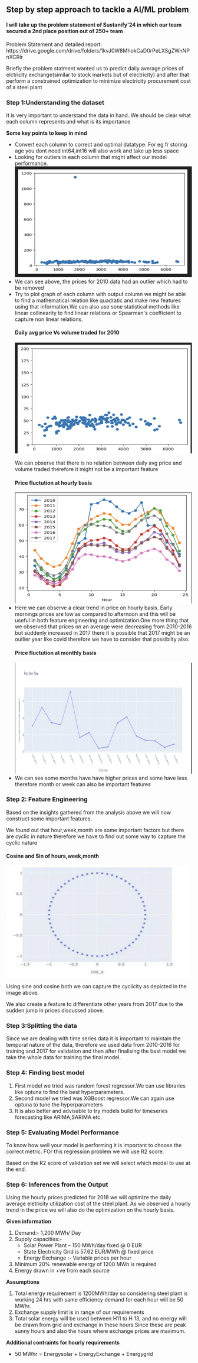 <h2>Step by step approach to tackle a AI/ML problem</h2>
<h4>I will take up the problem statement of Sustanify'24 in which our team secured a 2nd place position out of 250+ team</h4>
<p>Problem Statement and detailed report: https://drive.google.com/drive/folders/1kvJ0W8MhokCaD0rPeLXSgZWnNPnXCRir</p>
<p>Briefly the problem statment wanted us to predict daily average prices of elctricity exchange(similar to stock markets but of electricity) and after that perform a constrained optimization to minimize electricity
procurement cost of a steel plant </p>
<h3>Step 1:Understanding the dataset</h3>
<p>It is very important to understand the data in hand. We should be clear what each column represents and what is its importance</p>
<b>Some key points to keep in mind</b>
<ul>
  <li>Convert each column to correct and optimal datatype. For eg fr storing age you dont need int64,int16 will also work and take up less space</li>
  <li>Looking for outiers in each column that might affect our model performance.</li>
  <img height=300 width=500 src="https://github.com/Vinayak2104/22B4521_AIC/blob/main/nontech_Q1/nontech_outlier.png">
  <li>We can see above, the prices for 2010 data had an outlier which had to be removed</li>
  <li>Try to plot graph of each column with output column we might be able to find a mathematical relation like quadratic and make new features using that information.We can also use sone statistical methods like linear collinearity to find linear relations or Spearman's coefficient to capture non linear relations.</li>
  <h4>Daily avg price Vs volume traded for 2010</h4>
  <img width=500 height=300 src="https://github.com/Vinayak2104/22B4521_AIC/blob/main/nontech_Q1/price_vs_volume.png">
  <p>We can observe that there is no relation between daily avg price and volume traded therefore it might not be a important feature</p>
  <h4>Price fluctution at hourly basis</h4>
  <img width=500 height=300 src="https://github.com/Vinayak2104/22B4521_AIC/blob/main/nontech_Q1/Screenshot%202024-05-18%20231520.png">
  <li>Here we can observe a clear trend in price on hourly basis. Early mornings prices are low as compared to afternoon and this will be useful in both feature engineering and optimization.One more thing that we observed that prices on an average were decreasing from 2010-2016 but suddenly increased in 2017 there it is possible that 2017 might be an outlier year like covid therefore we have to consider that possibilty also.</li>
  <h4>Price fluctution at monthly basis</h4>
  <img width=500 height=300 src="https://github.com/Vinayak2104/22B4521_AIC/blob/main/nontech_Q1/monthly_var.png">
  <li>We can see some months have have higher prices and some have less therefore month or week can also be important features </li>
</ul>
<h3>Step 2: Feature Engineering</h3>
<p>Based on the insights gathered from the analysis above we will now construct some important features.</p>
<p>We found out that hour,week,month are some important factors but there are cyclic in nature therefore we have to find out some way to capture the cyclic nature </p>
<h4>Cosine and Sin of hours,week,month</h4>
<img width=500 height=300 src="https://github.com/Vinayak2104/22B4521_AIC/blob/main/nontech_Q1/sin_cos.png">
<p>Using sine and cosine both we can capture the cyclicity as depicted in the image above.</p>
<p>We also create a feature to differentiate other years from 2017 due to the sudden jump in prices discussed above.</p>
<h3>Step 3:Splitting the data</h3>
<p>Since we are dealing with time series data it is important to maintain the temporal nature of the data, therefore we used data from 2010-2016 for training and 2017 for validation and then after finalising the best model we take the whole data for training the final model.</p>
<h3>Step 4: Finding best model</h3>
<ol>
  <li>First model we tried was random forest regressor.We can use libraries like optuna to find the best hyperparameters.</li>
  <li>Second model we tried was XGBoost regressor.We can again use optuna to tune the hyperparameters</li>
  <li>It is also better and advisable to try models build for timeseries forecasting like ARIMA,SARIMA etc.</li>
</ol>
<h3>Step 5: Evaluating Model Performance</h3>
<p>To know how well your model is performing it is important to choose the correct metric. FOr this regression problem we will use R2 score.</p>
<p>Based on the R2 score of validation set we will select which model to use at the end.</p>
<h3>Step 6: Inferences from the Output</h3>
<p>Using the hourly prices predicted for 2018 we will optimize the daily average eletricity utilization cost of the steel plant. As we observed a hourly trend in the price we will also do the optimization on the hourly basis.</p>
<b>Given information</b>
<ol>
  <li>
    Demand:- 1,200 MWh/ Day
  </li>
  <li>
    Supply capacities:- 
    <ul>
      <li>Solar Power Plant – 150 MWh/day fixed @ 0 EUR</li>
      <li>State Electricity Grid is 57.62 EUR/MWh @ fixed price</li>
      <li>Energy Exchange :- Variable prices per hour</li>
    </ul>
  </li>
  <li>Minimum 20% renewable energy of 1200 MWh is required </li>
  <li>Energy drawn in +ve from each source </li>
</ol>
<b>Assumptions</b>
<ol>
  <li>Total energy requirement is 1200MWh/day so considering steel 
plant is working 24 hrs with same efficiency demand for each hour 
will be 50 MWhr.</li>
  <li>Exchange supply limit is in range of our requirements</li>
  <li>Total solar energy will be used between H11 to H 13, and no 
energy will be drawn from grid and exchange in these hours.Since these are peak sunny hours and also the hours where exchange prices are maximum.</li>
</ol>
<b>Additional contraints for hourly requirements</b>
<ul><li>
  50 MWhr = Energysolar + EnergyExchange + Energygrid
</li></ul>



